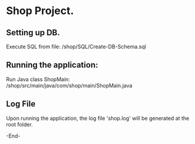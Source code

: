 # Shop Project.

## Setting up DB.
Execute SQL from file:
/shop/SQL/Create-DB-Schema.sql

## Running the application:

Run Java class ShopMain:
/shop/src/main/java/com/shop/main/ShopMain.java

## Log File

Upon running the application, the log file 'shop.log' will be
generated at the root folder.

-End-
